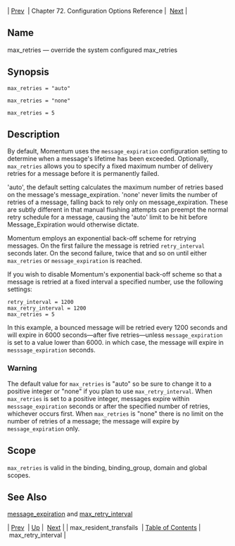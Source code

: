 | [Prev](conf.ref.max_resident_transfails)  | Chapter 72. Configuration Options Reference |  [Next](conf.ref.max_retry_interval) |

<a name="conf.ref.max_retries"></a>
## Name

max_retries — override the system configured max_retries

## Synopsis

`max_retries = "auto"`

`max_retries = "none"`

`max_retries = 5`

<a name="idp25430048"></a>
## Description

By default, Momentum uses the `message_expiration` configuration setting to determine when a message's lifetime has been exceeded. Optionally, `max_retries` allows you to specify a fixed maximum number of delivery retries for a message before it is permanently failed.

'auto', the default setting calculates the maximum number of retries based on the message's message_expiration. 'none' never limits the number of retries of a message, falling back to rely only on message_expiration. These are subtly different in that manual flushing attempts can preempt the normal retry schedule for a message, causing the 'auto' limit to be hit before Message_Expiration would otherwise dictate.

Momentum employs an exponential back-off scheme for retrying messages. On the first failure the message is retried `retry_interval` seconds later. On the second failure, twice that and so on until either `max_retries` or `message_expiration` is reached.

If you wish to disable Momentum's exponential back-off scheme so that a message is retried at a fixed interval a specified number, use the following settings:

```
retry_interval = 1200
max_retry_interval = 1200
max_retries = 5
```

In this example, a bounced message will be retried every 1200 seconds and will expire in 6000 seconds—after five retries—unless `message_expiration` is set to a value lower than 6000\. in which case, the message will expire in `messsage_expiration` seconds.

### Warning

The default value for `max_retries` is "auto" so be sure to change it to a positive integer or "none" if you plan to use `max_retry_interval`. When `max_retries` is set to a positive integer, messages expire within `messsage_expiration` seconds or after the specified number of retries, whichever occurs first. When `max_retries` is "none" there is no limit on the number of retries of a message; the message will expire by `message_expiration` only.

<a name="idp25442384"></a>
## Scope

`max_retries` is valid in the binding, binding_group, domain and global scopes.

<a name="idp25444688"></a>
## See Also

[message_expiration](conf.ref.message_expiration "message_expiration") and [max_retry_interval](conf.ref.max_retry_interval "max_retry_interval")

| [Prev](conf.ref.max_resident_transfails)  | [Up](config.options.ref) |  [Next](conf.ref.max_retry_interval) |
| max_resident_transfails  | [Table of Contents](index) |  max_retry_interval |

